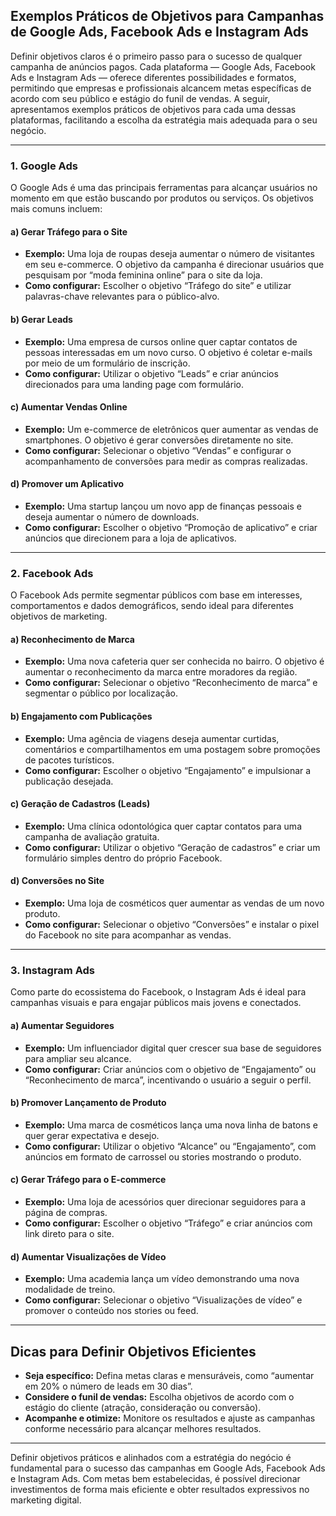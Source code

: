
## Exemplos Práticos de Objetivos para Campanhas de Google Ads, Facebook Ads e Instagram Ads

Definir objetivos claros é o primeiro passo para o sucesso de qualquer campanha de anúncios pagos. Cada plataforma — Google Ads, Facebook Ads e Instagram Ads — oferece diferentes possibilidades e formatos, permitindo que empresas e profissionais alcancem metas específicas de acordo com seu público e estágio do funil de vendas. A seguir, apresentamos exemplos práticos de objetivos para cada uma dessas plataformas, facilitando a escolha da estratégia mais adequada para o seu negócio.

---

### 1. Google Ads

O Google Ads é uma das principais ferramentas para alcançar usuários no momento em que estão buscando por produtos ou serviços. Os objetivos mais comuns incluem:

#### **a) Gerar Tráfego para o Site**
- **Exemplo:** Uma loja de roupas deseja aumentar o número de visitantes em seu e-commerce. O objetivo da campanha é direcionar usuários que pesquisam por “moda feminina online” para o site da loja.
- **Como configurar:** Escolher o objetivo “Tráfego do site” e utilizar palavras-chave relevantes para o público-alvo.

#### **b) Gerar Leads**
- **Exemplo:** Uma empresa de cursos online quer captar contatos de pessoas interessadas em um novo curso. O objetivo é coletar e-mails por meio de um formulário de inscrição.
- **Como configurar:** Utilizar o objetivo “Leads” e criar anúncios direcionados para uma landing page com formulário.

#### **c) Aumentar Vendas Online**
- **Exemplo:** Um e-commerce de eletrônicos quer aumentar as vendas de smartphones. O objetivo é gerar conversões diretamente no site.
- **Como configurar:** Selecionar o objetivo “Vendas” e configurar o acompanhamento de conversões para medir as compras realizadas.

#### **d) Promover um Aplicativo**
- **Exemplo:** Uma startup lançou um novo app de finanças pessoais e deseja aumentar o número de downloads.
- **Como configurar:** Escolher o objetivo “Promoção de aplicativo” e criar anúncios que direcionem para a loja de aplicativos.

---

### 2. Facebook Ads

O Facebook Ads permite segmentar públicos com base em interesses, comportamentos e dados demográficos, sendo ideal para diferentes objetivos de marketing.

#### **a) Reconhecimento de Marca**
- **Exemplo:** Uma nova cafeteria quer ser conhecida no bairro. O objetivo é aumentar o reconhecimento da marca entre moradores da região.
- **Como configurar:** Selecionar o objetivo “Reconhecimento de marca” e segmentar o público por localização.

#### **b) Engajamento com Publicações**
- **Exemplo:** Uma agência de viagens deseja aumentar curtidas, comentários e compartilhamentos em uma postagem sobre promoções de pacotes turísticos.
- **Como configurar:** Escolher o objetivo “Engajamento” e impulsionar a publicação desejada.

#### **c) Geração de Cadastros (Leads)**
- **Exemplo:** Uma clínica odontológica quer captar contatos para uma campanha de avaliação gratuita.
- **Como configurar:** Utilizar o objetivo “Geração de cadastros” e criar um formulário simples dentro do próprio Facebook.

#### **d) Conversões no Site**
- **Exemplo:** Uma loja de cosméticos quer aumentar as vendas de um novo produto.
- **Como configurar:** Selecionar o objetivo “Conversões” e instalar o pixel do Facebook no site para acompanhar as vendas.

---

### 3. Instagram Ads

Como parte do ecossistema do Facebook, o Instagram Ads é ideal para campanhas visuais e para engajar públicos mais jovens e conectados.

#### **a) Aumentar Seguidores**
- **Exemplo:** Um influenciador digital quer crescer sua base de seguidores para ampliar seu alcance.
- **Como configurar:** Criar anúncios com o objetivo de “Engajamento” ou “Reconhecimento de marca”, incentivando o usuário a seguir o perfil.

#### **b) Promover Lançamento de Produto**
- **Exemplo:** Uma marca de cosméticos lança uma nova linha de batons e quer gerar expectativa e desejo.
- **Como configurar:** Utilizar o objetivo “Alcance” ou “Engajamento”, com anúncios em formato de carrossel ou stories mostrando o produto.

#### **c) Gerar Tráfego para o E-commerce**
- **Exemplo:** Uma loja de acessórios quer direcionar seguidores para a página de compras.
- **Como configurar:** Escolher o objetivo “Tráfego” e criar anúncios com link direto para o site.

#### **d) Aumentar Visualizações de Vídeo**
- **Exemplo:** Uma academia lança um vídeo demonstrando uma nova modalidade de treino.
- **Como configurar:** Selecionar o objetivo “Visualizações de vídeo” e promover o conteúdo nos stories ou feed.

---

## Dicas para Definir Objetivos Eficientes

- **Seja específico:** Defina metas claras e mensuráveis, como “aumentar em 20% o número de leads em 30 dias”.
- **Considere o funil de vendas:** Escolha objetivos de acordo com o estágio do cliente (atração, consideração ou conversão).
- **Acompanhe e otimize:** Monitore os resultados e ajuste as campanhas conforme necessário para alcançar melhores resultados.

---

Definir objetivos práticos e alinhados com a estratégia do negócio é fundamental para o sucesso das campanhas em Google Ads, Facebook Ads e Instagram Ads. Com metas bem estabelecidas, é possível direcionar investimentos de forma mais eficiente e obter resultados expressivos no marketing digital.
```
